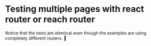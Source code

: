 # Testing multiple pages with react router or reach router

Notice that the tests are identical even though the examples are using
completely different routers. 🤯

